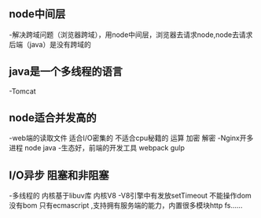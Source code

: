 ## node中间层
-解决跨域问题（浏览器跨域），用node中间层，浏览器去请求node,node去请求后端（java）是没有跨域的
## java是一个多线程的语言
-Tomcat
## node适合并发高的 
-web端的读取文件 适合I/O密集的
不适合cpu秘籍的 运算 加密 解密
-Nginx开多进程 node  java
-生态好，前端的开发工具 webpack gulp
 
## I/O异步 阻塞和非阻塞
-多线程的 内核基于libuv库 内核V8
-V8引擎中有发放setTimeout 不能操作dom  没有bom 只有ecmascript ,支持拥有服务端的能力，内置很多模块http fs......
